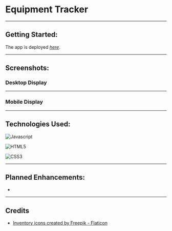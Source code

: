 # Equipment Tracker
  

---

## Getting Started:

The app is deployed [*here*]().

---
## Screenshots:

### Desktop Display

---

### Mobile Display

---

## Technologies Used:

![Javascript](https://img.shields.io/badge/JavaScript-F7DF1E?style=for-the-badge&logo=javascript&logoColor=black)

![HTML5](	https://img.shields.io/badge/HTML5-E34F26?style=for-the-badge&logo=html5&logoColor=white)

![CSS3](https://img.shields.io/badge/CSS3-1572B6?style=for-the-badge&logo=css3&logoColor=white)

---
## Planned Enhancements:

- 
  
---

## Credits

- <a href="https://www.flaticon.com/free-icons/inventory" title="inventory icons">Inventory icons created by Freepik - Flaticon</a>